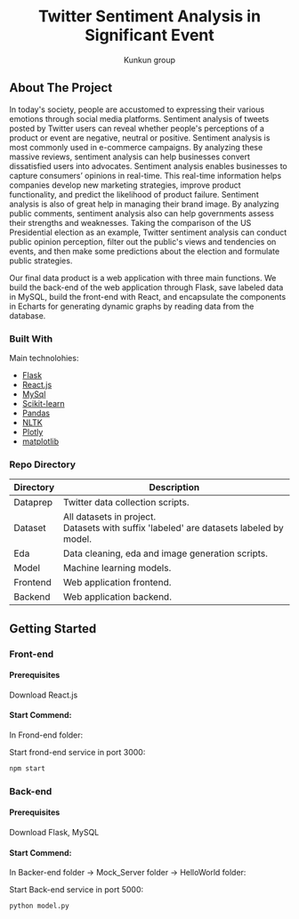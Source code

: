 
  <h1 align="center">Twitter Sentiment Analysis in Significant Event</h1>

  <p align="center">
    Kunkun group
  </p>
</div>







<!-- ABOUT THE PROJECT -->
## About The Project

In today's society, people are accustomed to expressing their various emotions through social media platforms. Sentiment analysis of tweets posted by Twitter users can reveal whether people's perceptions of a product or event are negative, neutral or positive. Sentiment analysis is most commonly used in e-commerce campaigns. By analyzing these massive reviews, sentiment analysis can help businesses convert dissatisfied users into advocates. Sentiment analysis enables businesses to capture consumers’ opinions in real-time. This real-time information helps companies develop new marketing strategies, improve product functionality, and predict the likelihood of product failure. Sentiment analysis is also of great help in managing their brand image. By analyzing public comments, sentiment analysis also can help governments assess their strengths and weaknesses. Taking the comparison of the US Presidential election as an example, Twitter sentiment analysis can conduct public opinion perception, filter out the public's views and tendencies on events, and then make some predictions about the election and formulate public strategies. 
 

Our final data product is a web application with three main functions. We build the back-end of the web application through Flask, save labeled data in MySQL, build the front-end with React, and encapsulate the components in Echarts for generating dynamic graphs by reading data from the database.




### Built With
Main technolohies:

* [Flask](https://nextjs.org/)
* [React.js](https://reactjs.org/)
* [MySql](https://vuejs.org/)
* [Scikit-learn](https://angular.io/)
* [Pandas](https://svelte.dev/)
* [NLTK](https://laravel.com)
* [Plotly](https://getbootstrap.com)
* [matplotlib](https://jquery.com)


### Repo Directory
|Directory|Description|
|-|-|
|Dataprep|Twitter data collection scripts.|
|Dataset|All datasets in project. <br/>Datasets with suffix 'labeled' are datasets labeled by model.|
|Eda|Data cleaning, eda and image generation scripts.|
|Model|Machine learning models.|
|Frontend|Web application frontend.|
|Backend|Web application backend.|


<!-- GETTING STARTED -->
## Getting Started

### Front-end

#### Prerequisites

Download React.js

#### Start Commend:

In Frond-end folder:

Start frond-end service in port 3000:
   ```sh
   npm start
   ```
### Back-end

#### Prerequisites

Download Flask, MySQL
#### Start Commend:

In Backer-end folder -> Mock_Server folder -> HelloWorld folder:

Start Back-end service in port 5000:
   ```sh
   python model.py
   ```


